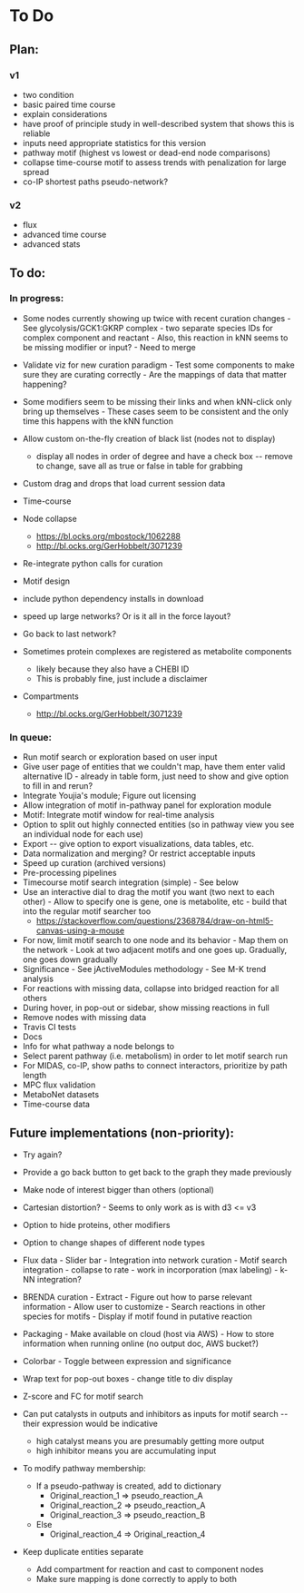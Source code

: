 # To Do

## Plan:

### v1
  - two condition
  - basic paired time course
  - explain considerations
  - have proof of principle study in well-described system that shows this is reliable
  - inputs need appropriate statistics for this version
  - pathway motif (highest vs lowest or dead-end node comparisons)
  - collapse time-course motif to assess trends with penalization for large spread
  - co-IP shortest paths pseudo-network?

### v2
  - flux
  - advanced time course
  - advanced stats

## To do:

### In progress:

- Some nodes currently showing up twice with recent curation changes - See glycolysis/GCK1:GKRP complex - two separate species IDs for complex component and reactant - Also, this reaction in kNN seems to be missing modifier or input? - Need to merge
- Validate viz for new curation paradigm - Test some components to make sure they are curating correctly - Are the mappings of data that matter happening?
- Some modifiers seem to be missing their links and when kNN-click only bring up themselves - These cases seem to be consistent and the only time this happens with the kNN function

- Allow custom on-the-fly creation of black list (nodes not to display)
	- display all nodes in order of degree and have a check box -- remove to change, save all as true or false in table for grabbing
- Custom drag and drops that load current session data
- Time-course
- Node collapse
	- https://bl.ocks.org/mbostock/1062288
	- http://bl.ocks.org/GerHobbelt/3071239
- Re-integrate python calls for curation
- Motif design
- include python dependency installs in download
- speed up large networks? Or is it all in the force layout?
- Go back to last network?
- Sometimes protein complexes are registered as metabolite components
	- likely because they also have a CHEBI ID
	- This is probably fine, just include a disclaimer
- Compartments
	- http://bl.ocks.org/GerHobbelt/3071239


### In queue:

- Run motif search or exploration based on user input
- Give user page of entities that we couldn't map, have them enter valid alternative ID - already in table form, just need to show and give option to fill in and rerun?
- Integrate Youjia's module; Figure out licensing
- Allow integration of motif in-pathway panel for exploration module
- Motif: Integrate motif window for real-time analysis
- Option to split out highly connected entities (so in pathway view you see an individual node for each use)
- Export -- give option to export visualizations, data tables, etc.
- Data normalization and merging? Or restrict acceptable inputs
- Speed up curation (archived versions)
- Pre-processing pipelines
- Timecourse motif search integration (simple) - See below
- Use an interactive dial to drag the motif you want (two next to each other) - Allow to specify one is gene, one is metabolite, etc - build that into the regular motif searcher too
	- https://stackoverflow.com/questions/2368784/draw-on-html5-canvas-using-a-mouse
- For now, limit motif search to one node and its behavior - Map them on the network - Look at two adjacent motifs and one goes up. Gradually, one goes down gradually
- Significance - See jActiveModules methodology - See M-K trend analysis
- For reactions with missing data, collapse into bridged reaction for all others
- During hover, in pop-out or sidebar, show missing reactions in full
- Remove nodes with missing data
- Travis CI tests
- Docs
- Info for what pathway a node belongs to
- Select parent pathway (i.e. metabolism) in order to let motif search run
- For MIDAS, co-IP, show paths to connect interactors, prioritize by path length
- MPC flux validation
- MetaboNet datasets
- Time-course data

## Future implementations (non-priority):

- Try again?
- Provide a go back button to get back to the graph they made previously
- Make node of interest bigger than others (optional)
- Cartesian distortion? - Seems to only work as is with d3 <= v3
- Option to hide proteins, other modifiers
- Option to change shapes of different node types
- Flux data - Slider bar - Integration into network curation - Motif search integration - collapse to rate - work in incorporation (max labeling) - k-NN integration?
- BRENDA curation - Extract - Figure out how to parse relevant information - Allow user to customize - Search reactions in other species for motifs - Display if motif found in putative reaction
- Packaging - Make available on cloud (host via AWS) - How to store information when running online (no output doc, AWS bucket?)
- Colorbar - Toggle between expression and significance
- Wrap text for pop-out boxes - change title to div display




- Z-score and FC for motif search

- Can put catalysts in outputs and inhibitors as inputs for motif search -- their expression would be indicative
	- high catalyst means you are presumably getting more output
	- high inhibitor means you are accumulating input

- To modify pathway membership:
	- If a pseudo-pathway is created, add to dictionary
		- Original_reaction_1 => pseudo_reaction_A
		- Original_reaction_2 => pseudo_reaction_A
		- Original_reaction_3 => pseudo_reaction_B
	- Else
		- Original_reaction_4 => Original_reaction_4

- Keep duplicate entities separate
	- Add compartment for reaction and cast to component nodes
	- Make sure mapping is done correctly to apply to both 
